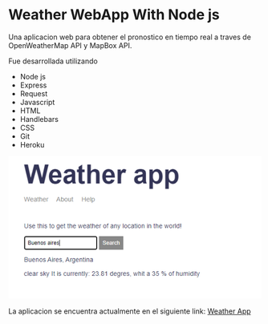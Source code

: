 # Weather WebApp With Node js
Una aplicacion web para obtener el pronostico en tiempo real a traves de OpenWeatherMap API y MapBox API.

Fue desarrollada utilizando

* Node js
* Express
* Request
* Javascript
* HTML
* Handlebars
* CSS
* Git
* Heroku

![alt text](https://github.com/fernandezniko/weather-website/blob/master/public/images/home.PNG?raw=true)

La aplicacion se encuentra actualmente en el siguiente link: 
[Weather App](https://fernandez-weather-application.herokuapp.com/)
